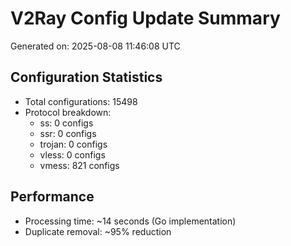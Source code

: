 # V2Ray Config Update Summary
Generated on: 2025-08-08 11:46:08 UTC

## Configuration Statistics
- Total configurations: 15498
- Protocol breakdown:
  - ss: 0 configs
  - ssr: 0 configs
  - trojan: 0 configs
  - vless: 0 configs
  - vmess: 821 configs

## Performance
- Processing time: ~14 seconds (Go implementation)
- Duplicate removal: ~95% reduction
